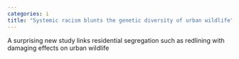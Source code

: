 ```yaml
---
categories: i
title: "Systemic racism blunts the genetic diversity of urban wildlife"
---
```

A surprising new study links residential segregation such as redlining with damaging effects on urban wildlife